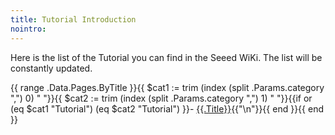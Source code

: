 ```yaml
---
title: Tutorial Introduction
nointro:
---
```


Here is the list of the Tutorial you can find in the Seeed WiKi. The list will be constantly updated.

{{ range .Data.Pages.ByTitle }}{{ $cat1 := trim (index (split .Params.category ",") 0) " "}}{{ $cat2 := trim (index (split .Params.category ",") 1) " "}}{{if or (eq $cat1 "Tutorial") (eq $cat2 "Tutorial") }}- [{{.Title}}](/{{.File.BaseFileName}}/){{"\n"}}{{ end }}{{ end }}


